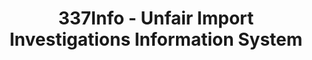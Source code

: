 ---
bigquery: https://console.cloud.google.com/bigquery?p=patents-public-data&d=usitc_investigations&page=dataset&project=sheets-management-319211
citation: US International Trade Commission 337Info Unfair Import Investigations Information
  System
contributors: US International Trade Comission
cost: None
description: US International Trade Commission 337Info Unfair Import Investigations
  Information System contains data on investigations done under Section 337. Section
  337 declares the infringement of certain statutory intellectual property rights
  and other forms of unfair competition in import trade to be unlawful practices.
  Most Section 337 investigations involve allegations of patent or registered trademark
  infringement.
documentation: FAQ and tutorial available on the site
last_edit: 04/06/2022, 17:44:11
location: https://pubapps2.usitc.gov/337external/
maintained_by: US International Trade Comission
schema_fields:
- investigationType
- ouiiAttorney
- copyrightNumbers
- startDateMarkmanHearing
- trademarkNumbers
- dateComplaintFiled
- dateOfPublicationFrNotice
- issueDateOtherNonFinal
- publication_number
- scheduledEndDateEvidHear
- teoIdDueDate
- finalDetViolation
- title
- finalIdOnViolationIssue
- markmanHearing
- docketNo
- complainant
- endDateMarkmanHearing
- finalDetNoViolation
- id
- cafcAppeals
- investigationTermDate
- patentNumbers
- respondent
- aljAssigned
- scheduledStartDateEvidHear
- ouiiParticipation
- actualEndDateEvidHear
- invUnfairAct
- finalIdOnViolationDue
- teoIdIssueDate
- currentStatus
- actualStartDateEvidHear
- dateCreated
- internalRemand
- gcAttorney
- investigationNo
- patentNumber
- currentActiveALJ
- lastUpdated
- teoProceedingInvolved
- targetDate
- teoReliefGranted
- htsNumbers
shortname: unfair_import_investigations
tags:
- import
- legal
- trade
timeframe: 2008-2021 (prior to 2008 downloadable as a JSON file)
title: 337Info - Unfair Import Investigations Information System
uuid: 2721f5ec-e599-4890-9265-9706719fc71e
---